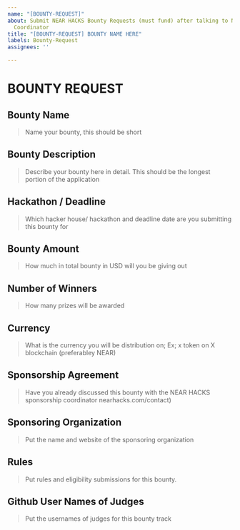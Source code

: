 ```yaml
---
name: "[BOUNTY-REQUEST]"
about: Submit NEAR HACKS Bounty Requests (must fund) after talking to NEAR HACKS Sponsorship
  Coordinator
title: "[BOUNTY-REQUEST] BOUNTY NAME HERE"
labels: Bounty-Request
assignees: ''

---
```


# BOUNTY REQUEST
## Bounty Name
> Name your bounty, this should be short

## Bounty Description
> Describe your bounty here in detail. This should be the longest portion of the application

## Hackathon  / Deadline
> Which hacker house/ hackathon and deadline date are you submitting this bounty for

## Bounty Amount
> How much in total bounty in USD will you be giving out

## Number of Winners
> How many prizes will be awarded

## Currency
> What is the currency you will be distribution on; Ex; x token on X blockchain (preferabley NEAR)

## Sponsorship Agreement
> Have you already discussed this bounty with the NEAR HACKS sponsorship coordinator nearhacks.com/contact)

## Sponsoring Organization
> Put the name and website of the sponsoring organization

## Rules
> Put rules and eligibility submissions for this bounty.


## Github User Names of Judges
> Put the usernames of judges for this bounty track
